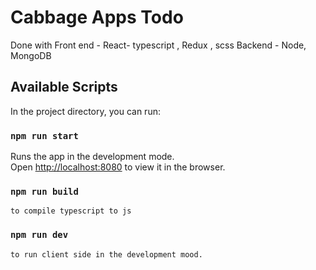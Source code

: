 # Cabbage Apps Todo 

Done with 
    Front end - React- typescript , Redux , scss
    Backend - Node, MongoDB

## Available Scripts

In the project directory, you can run:

### `npm run start`

Runs the app in the development mode.\
Open [http://localhost:8080](http://localhost:8080) to view it in the browser.

### `npm run build`

    to compile typescript to js

### `npm run dev`

    to run client side in the development mood.


